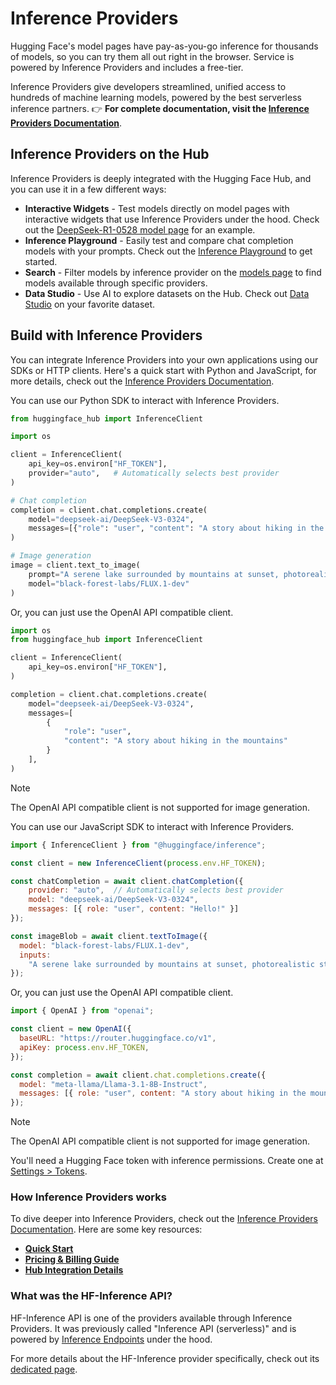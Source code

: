 # Inference Providers

Hugging Face's model pages have pay-as-you-go inference for thousands of models, so you can try them all out right in the browser. Service is powered by Inference Providers and includes a free-tier.

Inference Providers give developers streamlined, unified access to hundreds of machine learning models, powered by the best serverless inference partners. 👉 **For complete documentation, visit the [Inference Providers Documentation](https://huggingface.co/docs/inference-providers)**.

## Inference Providers on the Hub

Inference Providers is deeply integrated with the Hugging Face Hub, and you can use it in a few different ways:

- **Interactive Widgets** - Test models directly on model pages with interactive widgets that use Inference Providers under the hood. Check out the [DeepSeek-R1-0528 model page](https://huggingface.co/deepseek-ai/DeepSeek-R1-0528) for an example.
- **Inference Playground** - Easily test and compare chat completion models with your prompts. Check out the [Inference Playground](https://huggingface.co/playground) to get started.
- **Search** - Filter models by inference provider on the [models page](https://huggingface.co/models?inference_provider=all) to find models available through specific providers.
- **Data Studio** - Use AI to explore datasets on the Hub. Check out [Data Studio](https://huggingface.co/datasets/fka/awesome-chatgpt-prompts/viewer?views%5B%5D=train) on your favorite dataset.

## Build with Inference Providers

You can integrate Inference Providers into your own applications using our SDKs or HTTP clients. Here's a quick start with Python and JavaScript, for more details, check out the [Inference Providers Documentation](https://huggingface.co/docs/inference-providers).

<hfoptions id="inference-providers-quick-start">

<hfoption id="python">

You can use our Python SDK to interact with Inference Providers.

```python
from huggingface_hub import InferenceClient

import os

client = InferenceClient(
    api_key=os.environ["HF_TOKEN"],
    provider="auto",   # Automatically selects best provider
)

# Chat completion
completion = client.chat.completions.create(
    model="deepseek-ai/DeepSeek-V3-0324",
    messages=[{"role": "user", "content": "A story about hiking in the mountains"}]
)

# Image generation
image = client.text_to_image(
    prompt="A serene lake surrounded by mountains at sunset, photorealistic style",
    model="black-forest-labs/FLUX.1-dev"
)

```

Or, you can just use the OpenAI API compatible client.

```python
import os
from huggingface_hub import InferenceClient

client = InferenceClient(
    api_key=os.environ["HF_TOKEN"],
)

completion = client.chat.completions.create(
    model="deepseek-ai/DeepSeek-V3-0324",
    messages=[
        {
            "role": "user",
            "content": "A story about hiking in the mountains"
        }
    ],
)
```

> [!NOTE]
> The OpenAI API compatible client is not supported for image generation.

</hfoption>

<hfoption id="javascript">

You can use our JavaScript SDK to interact with Inference Providers.

```javascript
import { InferenceClient } from "@huggingface/inference";

const client = new InferenceClient(process.env.HF_TOKEN);

const chatCompletion = await client.chatCompletion({
    provider: "auto",  // Automatically selects best provider  
    model: "deepseek-ai/DeepSeek-V3-0324",
    messages: [{ role: "user", content: "Hello!" }]
});

const imageBlob = await client.textToImage({
  model: "black-forest-labs/FLUX.1-dev",
  inputs:
    "A serene lake surrounded by mountains at sunset, photorealistic style",
});
```

Or, you can just use the OpenAI API compatible client.

```javascript
import { OpenAI } from "openai";

const client = new OpenAI({
  baseURL: "https://router.huggingface.co/v1",
  apiKey: process.env.HF_TOKEN,
});

const completion = await client.chat.completions.create({
  model: "meta-llama/Llama-3.1-8B-Instruct",
  messages: [{ role: "user", content: "A story about hiking in the mountains" }],
});

```

> [!NOTE]
> The OpenAI API compatible client is not supported for image generation.

</hfoption>

</hfoptions>

You'll need a Hugging Face token with inference permissions. Create one at [Settings > Tokens](https://huggingface.co/settings/tokens/new?ownUserPermissions=inference.serverless.write&tokenType=fineGrained).

### How Inference Providers works

To dive deeper into Inference Providers, check out the [Inference Providers Documentation](https://huggingface.co/docs/inference-providers). Here are some key resources:

- **[Quick Start](https://huggingface.co/docs/inference-providers)** 
- **[Pricing & Billing Guide](https://huggingface.co/docs/inference-providers/pricing)**
- **[Hub Integration Details](https://huggingface.co/docs/inference-providers/hub-integration)**

### What was the HF-Inference API?

HF-Inference API is one of the providers available through Inference Providers. It was previously called "Inference API (serverless)" and is powered by [Inference Endpoints](https://huggingface.co/docs/inference-endpoints/index) under the hood.

For more details about the HF-Inference provider specifically, check out its [dedicated page](https://huggingface.co/docs/inference-providers/providers/hf-inference).
